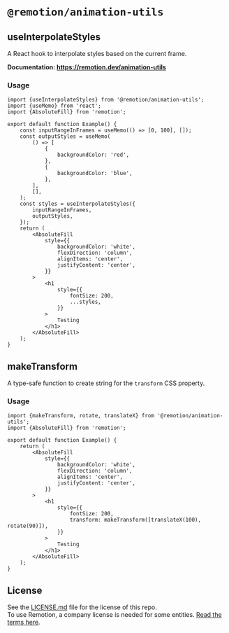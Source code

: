 # `@remotion/animation-utils`

## useInterpolateStyles

A React hook to interpolate styles based on the current frame.

**Documentation: https://remotion.dev/animation-utils**

### Usage

```tsx
import {useInterpolateStyles} from '@remotion/animation-utils';
import {useMemo} from 'react';
import {AbsoluteFill} from 'remotion';

export default function Example() {
	const inputRangeInFrames = useMemo(() => [0, 100], []);
	const outputStyles = useMemo(
		() => [
			{
				backgroundColor: 'red',
			},
			{
				backgroundColor: 'blue',
			},
		],
		[],
	);
	const styles = useInterpolateStyles({
		inputRangeInFrames,
		outputStyles,
	});
	return (
		<AbsoluteFill
			style={{
				backgroundColor: 'white',
				flexDirection: 'column',
				alignItems: 'center',
				justifyContent: 'center',
			}}
		>
			<h1
				style={{
					fontSize: 200,
					...styles,
				}}
			>
				Testing
			</h1>
		</AbsoluteFill>
	);
}
```

## makeTransform

A type-safe function to create string for the `transform` CSS property.

### Usage

```tsx
import {makeTransform, rotate, translateX} from '@remotion/animation-utils';
import {AbsoluteFill} from 'remotion';

export default function Example() {
	return (
		<AbsoluteFill
			style={{
				backgroundColor: 'white',
				flexDirection: 'column',
				alignItems: 'center',
				justifyContent: 'center',
			}}
		>
			<h1
				style={{
					fontSize: 200,
					transform: makeTransform([translateX(100), rotate(90)]),
				}}
			>
				Testing
			</h1>
		</AbsoluteFill>
	);
}
```

## License

See the [LICENSE.md](LICENSE.md) file for the license of this repo.  
To use Remotion, a company license is needed for some entities. [Read the terms here](https://github.com/remotion-dev/remotion/blob/main/LICENSE.md).
